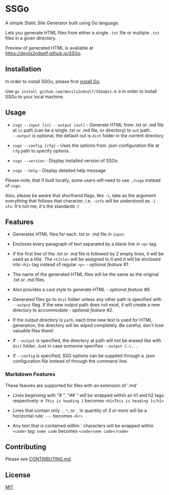 # SSGo
A simple Static Site Generator built using Go language. 

Lets you generate HTML files from either a single `.txt` file or multiple `.txt` files in a given directory.

Preview of generated HTML is available at https://devils2ndself.github.io/SSGo.

## Installation

In order to install SSGo, please first [install Go](https://go.dev/dl/).

Use `go install github.com/devils2ndself/SSGo@v1.0.0` in order to install SSGo to your local machine.

## Usage

- `ssgo --input [in] --output [out]` - Generate HTML from .txt or .md file at `in` path (can be a single .txt or .md file, or directory) to `out` path.  
`--output` is optional, the default out is `dist` folder in the current directory

- `ssgo --config [cfg]` - Uses the options from .json configuration file at `cfg` path to specify options. 

- `ssgo --version` - Display installed version of SSGo

- `ssgo --help` - Display detailed help message

Please note, that if built locally, some users will need to use `./ssgo` instead of `ssgo`.

Also, please be aware that shorthand flags, like `-i`, take as the argument everything that follows that character, i.e. `-info` will be understood as `-i nfo`. It's not me, it's the standards :/

## Features

- Generates HTML files for each .txt or .md file in `input`.

- Encloses every paragraph of text separated by a blank line in `<p>` tag.

- If the first line of the .txt or .md file is followed by 2 empty lines, it will be used as a title. The `<title>` will be assigned to it and it will be enclosed into `<h1>` tag instead of regular `<p>` - _optional feature #1_.

- The name of the generated HTML files will be the same as the original .txt or .md files.

- Also provides a cool style to generate HTML - _optional feature #6_.

- Generated files go to `dist` folder unless any other path is specified with `--output` flag. If the new output path does not exist, it will create a new directory to accommodate - _optional feature #2_.

- If the output directory is `path`, each time new text is used for HTML generation, the directory will be wiped completely. Be careful, don't lose valuable files there!

- If `--output` is specified, the directory at path will not be erased like with `dist` folder. Just in case someone specifies `--output C:\...`

- If `--config` is specified, SSG options can be supplied through a .json configuration file instead of through the command-line.

### Markdown Features
These feaures are supported for files with an extension of '.md'

- Lines beginning with "# ", "## " will be wrapped within an h1 and h2 tags respectively: ``# This is heading 1`` becomes ``<h1>This is heading 1</h1> `` 

- Lines that contain only `-`, `*`, or `_` in quantity of *3 or more* will be a horizontal rule: `---` becomes `<hr>`

- Any text that is contained within \` characters will be wrapped within `<code>` tag: `some code` becomes `<code>some code</code>`

## Contributing

Please see [CONTRIBUTING.md](CONTRIBUTING.md).

## License
[MIT](https://choosealicense.com/licenses/mit/)
